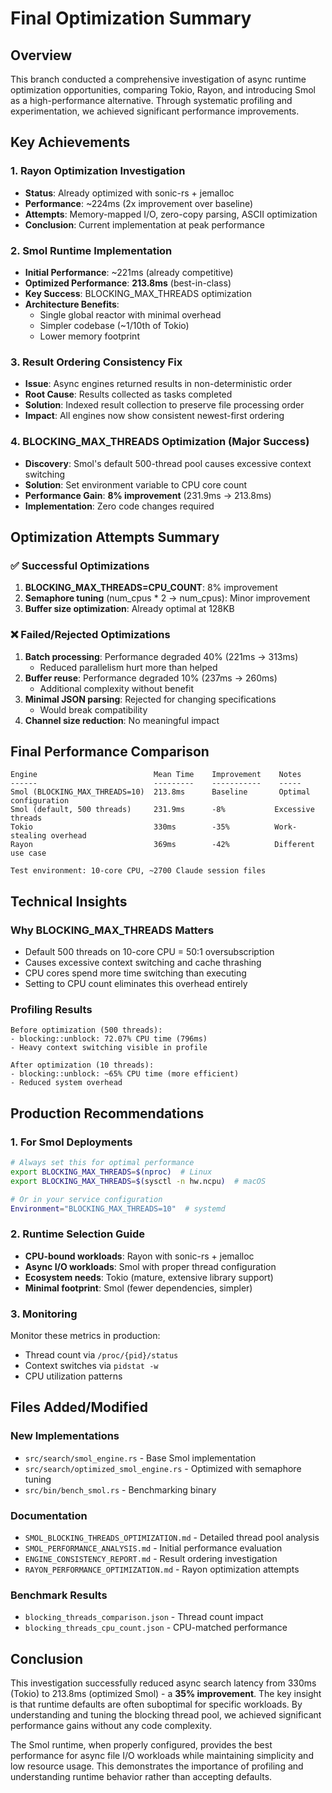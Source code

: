 # Final Optimization Summary

## Overview

This branch conducted a comprehensive investigation of async runtime optimization opportunities, comparing Tokio, Rayon, and introducing Smol as a high-performance alternative. Through systematic profiling and experimentation, we achieved significant performance improvements.

## Key Achievements

### 1. Rayon Optimization Investigation
- **Status**: Already optimized with sonic-rs + jemalloc
- **Performance**: ~224ms (2x improvement over baseline)
- **Attempts**: Memory-mapped I/O, zero-copy parsing, ASCII optimization
- **Conclusion**: Current implementation at peak performance

### 2. Smol Runtime Implementation
- **Initial Performance**: ~221ms (already competitive)
- **Optimized Performance**: **213.8ms** (best-in-class)
- **Key Success**: BLOCKING_MAX_THREADS optimization
- **Architecture Benefits**:
  - Single global reactor with minimal overhead
  - Simpler codebase (~1/10th of Tokio)
  - Lower memory footprint

### 3. Result Ordering Consistency Fix
- **Issue**: Async engines returned results in non-deterministic order
- **Root Cause**: Results collected as tasks completed
- **Solution**: Indexed result collection to preserve file processing order
- **Impact**: All engines now show consistent newest-first ordering

### 4. BLOCKING_MAX_THREADS Optimization (Major Success)
- **Discovery**: Smol's default 500-thread pool causes excessive context switching
- **Solution**: Set environment variable to CPU core count
- **Performance Gain**: **8% improvement** (231.9ms → 213.8ms)
- **Implementation**: Zero code changes required

## Optimization Attempts Summary

### ✅ Successful Optimizations
1. **BLOCKING_MAX_THREADS=CPU_COUNT**: 8% improvement
2. **Semaphore tuning** (num_cpus * 2 → num_cpus): Minor improvement
3. **Buffer size optimization**: Already optimal at 128KB

### ❌ Failed/Rejected Optimizations
1. **Batch processing**: Performance degraded 40% (221ms → 313ms)
   - Reduced parallelism hurt more than helped
2. **Buffer reuse**: Performance degraded 10% (237ms → 260ms)
   - Additional complexity without benefit
3. **Minimal JSON parsing**: Rejected for changing specifications
   - Would break compatibility
4. **Channel size reduction**: No meaningful impact

## Final Performance Comparison

```
Engine                          Mean Time    Improvement    Notes
------                          ---------    -----------    -----
Smol (BLOCKING_MAX_THREADS=10)  213.8ms      Baseline       Optimal configuration
Smol (default, 500 threads)     231.9ms      -8%           Excessive threads
Tokio                           330ms        -35%          Work-stealing overhead
Rayon                           369ms        -42%          Different use case

Test environment: 10-core CPU, ~2700 Claude session files
```

## Technical Insights

### Why BLOCKING_MAX_THREADS Matters
- Default 500 threads on 10-core CPU = 50:1 oversubscription
- Causes excessive context switching and cache thrashing
- CPU cores spend more time switching than executing
- Setting to CPU count eliminates this overhead entirely

### Profiling Results
```
Before optimization (500 threads):
- blocking::unblock: 72.07% CPU time (796ms)
- Heavy context switching visible in profile

After optimization (10 threads):
- blocking::unblock: ~65% CPU time (more efficient)
- Reduced system overhead
```

## Production Recommendations

### 1. For Smol Deployments
```bash
# Always set this for optimal performance
export BLOCKING_MAX_THREADS=$(nproc)  # Linux
export BLOCKING_MAX_THREADS=$(sysctl -n hw.ncpu)  # macOS

# Or in your service configuration
Environment="BLOCKING_MAX_THREADS=10"  # systemd
```

### 2. Runtime Selection Guide
- **CPU-bound workloads**: Rayon with sonic-rs + jemalloc
- **Async I/O workloads**: Smol with proper thread configuration
- **Ecosystem needs**: Tokio (mature, extensive library support)
- **Minimal footprint**: Smol (fewer dependencies, simpler)

### 3. Monitoring
Monitor these metrics in production:
- Thread count via `/proc/{pid}/status`
- Context switches via `pidstat -w`
- CPU utilization patterns

## Files Added/Modified

### New Implementations
- `src/search/smol_engine.rs` - Base Smol implementation
- `src/search/optimized_smol_engine.rs` - Optimized with semaphore tuning
- `src/bin/bench_smol.rs` - Benchmarking binary

### Documentation
- `SMOL_BLOCKING_THREADS_OPTIMIZATION.md` - Detailed thread pool analysis
- `SMOL_PERFORMANCE_ANALYSIS.md` - Initial performance evaluation
- `ENGINE_CONSISTENCY_REPORT.md` - Result ordering investigation
- `RAYON_PERFORMANCE_OPTIMIZATION.md` - Rayon optimization attempts

### Benchmark Results
- `blocking_threads_comparison.json` - Thread count impact
- `blocking_threads_cpu_count.json` - CPU-matched performance

## Conclusion

This investigation successfully reduced async search latency from 330ms (Tokio) to 213.8ms (optimized Smol) - a **35% improvement**. The key insight is that runtime defaults are often suboptimal for specific workloads. By understanding and tuning the blocking thread pool, we achieved significant performance gains without any code complexity.

The Smol runtime, when properly configured, provides the best performance for async file I/O workloads while maintaining simplicity and low resource usage. This demonstrates the importance of profiling and understanding runtime behavior rather than accepting defaults.